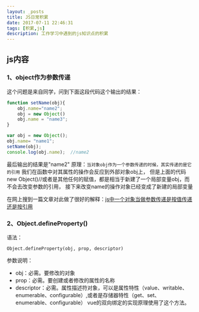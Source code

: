 ```yaml
---
layout: _posts
title: JS日常积累
date: 2017-07-11 22:46:31
tags: [积累,js]
description: 工作学习中遇到的js知识点的积累
---
```


## js内容

### 1、object作为参数传递

这个问题是来自同学，问到下面这段代码这个输出的结果：
``` javascript
function setName(obj){
	obj.name="name2";
	obj = new Object()
	obj.name = "name3";
}

var obj = new Object();
obj.name= "name1";
setName(obj);
console.log(obj.name);  //name2
```
最后输出的结果是"name2"
原理：`当对象obj作为一个参数传递的时候，其实传递的是它的引用`
我们在函数中对其属性的操作会反应到外部对象obj上，
但是上面的代码 new Object()//或者是其他任何的赋值，都是相当于新建了一个局部变量obj，而不会去改变参数的引用，
接下来改变name的操作对象已经变成了新建的局部变量

在网上搜到一篇文章对此做了很好的解释：[js中一个对象当做参数传递是按值传递还是按引用](http://www.cnblogs.com/xljzlw/p/4399414.html)

### 2、Object.defineProperty()
语法：
```
Object.defineProperty(obj, prop, descriptor)
```
参数说明：
+ obj：必需。要修改的对象
+ prop：必需。要创建或者修改的属性的名称
+ descriptor：必需。属性描述符对象，可以是属性特性（value、writable、enumerable、configurable）,或者是存储器特性（get、set、enumerable、configurable）
vue的双向绑定的实现原理使用了这个方法。

